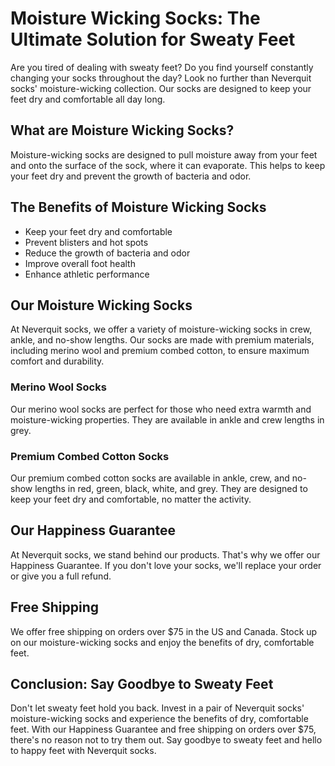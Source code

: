 # Moisture Wicking Socks: The Ultimate Solution for Sweaty Feet

Are you tired of dealing with sweaty feet? Do you find yourself constantly changing your socks throughout the day? Look no further than Neverquit socks' moisture-wicking collection. Our socks are designed to keep your feet dry and comfortable all day long.

## What are Moisture Wicking Socks?

Moisture-wicking socks are designed to pull moisture away from your feet and onto the surface of the sock, where it can evaporate. This helps to keep your feet dry and prevent the growth of bacteria and odor.

## The Benefits of Moisture Wicking Socks

- Keep your feet dry and comfortable
- Prevent blisters and hot spots
- Reduce the growth of bacteria and odor
- Improve overall foot health
- Enhance athletic performance

## Our Moisture Wicking Socks

At Neverquit socks, we offer a variety of moisture-wicking socks in crew, ankle, and no-show lengths. Our socks are made with premium materials, including merino wool and premium combed cotton, to ensure maximum comfort and durability.

### Merino Wool Socks

Our merino wool socks are perfect for those who need extra warmth and moisture-wicking properties. They are available in ankle and crew lengths in grey.

### Premium Combed Cotton Socks

Our premium combed cotton socks are available in ankle, crew, and no-show lengths in red, green, black, white, and grey. They are designed to keep your feet dry and comfortable, no matter the activity.

## Our Happiness Guarantee

At Neverquit socks, we stand behind our products. That's why we offer our Happiness Guarantee. If you don't love your socks, we'll replace your order or give you a full refund.

## Free Shipping

We offer free shipping on orders over $75 in the US and Canada. Stock up on our moisture-wicking socks and enjoy the benefits of dry, comfortable feet.

## Conclusion: Say Goodbye to Sweaty Feet

Don't let sweaty feet hold you back. Invest in a pair of Neverquit socks' moisture-wicking socks and experience the benefits of dry, comfortable feet. With our Happiness Guarantee and free shipping on orders over $75, there's no reason not to try them out. Say goodbye to sweaty feet and hello to happy feet with Neverquit socks.